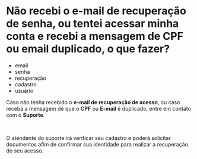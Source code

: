 # Não recebi o e-mail de recuperação de senha, ou tentei acessar minha conta e recebi a mensagem de CPF ou email duplicado, o que fazer?

- email
- senha
- recuperação
- cadastro
- usuário

Caso não tenha recebido o **e-mail de recuperação de acesso**, ou caso receba a mensagem de que o **CPF** ou **E-mail** é duplicado, entre em contato com o **Suporte**.

&nbsp;

O atendente do suporte irá verificar seu cadastro e poderá solicitar documentos afim de confirmar sua identidade para realizar a recuperação do seu acesso.